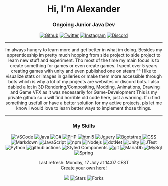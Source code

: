 <h1 align="center">Hi, I'm Alexander</h1>
<h3 align="center">Ongoing Junior Java Dev</h3>
<p align="center">
<a href="https://github.com/Shinokage107" target="_blank"><img alt="Github" src="https://img.shields.io/badge/GitHub-%2312100E.svg?&style=for-the-badge&logo=Github&logoColor=white" /></a> 
<a href="https://twitter.com/Shinokage107" target="_blank"><img alt="Twitter" src="https://img.shields.io/badge/twitter-%231DA1F2.svg?&style=for-the-badge&logo=twitter&logoColor=white" /></a>
<a href="https://www.instagram.com/shinokagedev/" target="_blank"><img alt="Instagram" src="https://img.shields.io/badge/Instagram-%23E4405F.svg?style=for-the-badge&logo=Instagram&logoColor=white" /></a>
<a href="https://discordapp.com/users/225274418857771008" target="_blank"><img alt="Discord" src="https://img.shields.io/badge/Discord-%235865F2.svg?style=for-the-badge&logo=discord&logoColor=white" /></a>
</p>
<hr>
<p align="center">Im always hungry to learn more and get better in what im doing.
Besides my apprenticeship im pretty much hopping from side project to side project to learn new stuff and experiment.
Tho most of the time my main focus is to create something for games or even create games. I spent over 5 years creating games with unity and even published one on steam ^^
I like to visualize stats or images in galleries or make them more accessible through bots which is why a lot of my projects are websites or discord bots.
I also dabled a lot in 3D Rendering/Compositing, Modding, Animations, Drawing and Game VFX as it was necessarily for Game-Development
This is my private github so u will find horrible old code here, just a warning. If u find something usefull or have a better solution for my active projects, pls let me know i would love to learn better ways to implement those things.
</p>
<hr>
<h3 align="center"> My Skills </h3>
<p align="center">
    <img alt="VSCode" src="https://img.shields.io/badge/Visual_Studio_Code-0078D4?style=flat-square&logo=visual%20studio%20code&logoColor=white" />
    <img alt="Java" src="https://img.shields.io/badge/Java-ED8B00?style=flat-square&logo=java&logoColor=white" />
    <img alt="C#" src="https://img.shields.io/badge/C%23-239120?style=flat-square&logo=c-sharp&logoColor=white" />
    <img alt="PHP" src="https://img.shields.io/badge/PHP-777BB4?style=flat-square&logo=php&logoColor=whit" />
    <img alt="html5" src="https://img.shields.io/badge/-HTML5-E34F26?style=flat-square&logo=html5&logoColor=white" />
    <img alt="Jquery" src="https://img.shields.io/badge/jQuery-0769AD?style=flat-square&logo=jquery&logoColor=white" />
    <img alt="Bootstrap" src="https://img.shields.io/badge/Bootstrap-563D7C?style=flat-square&logo=bootstrap&logoColor=white" />
    <img alt="CSS" src="https://img.shields.io/badge/CSS3-1572B6?style=flat-square&logo=css3&logoColor=white" />
    <img alt="Markdown" src="https://img.shields.io/badge/Markdown-000000?style=flat-square&logo=markdown&logoColor=white" />
    <img alt="JavaScript" src="https://img.shields.io/badge/JavaScript-323330?style=flat-square&logo=javascript&logoColor=F7DF1E" />
    <img alt="npm" src="https://img.shields.io/badge/-NPM-CB3837?style=flat-square&logo=npm&logoColor=white" />
    <img alt="Nodejs" src="https://img.shields.io/badge/-Nodejs-43853d?style=flat-square&logo=Node.js&logoColor=white" />
    <img alt="dotNet" src="https://img.shields.io/badge/.NET-5C2D91?style=flat-square&logo=.net&logoColor=white" />
    <img alt="Unity" src="https://img.shields.io/badge/Unity-100000?style=flat-square&logo=unity&logoColor=white" />
    <img alt="JTest" src="https://img.shields.io/badge/Jest-323330?style=flat-square&logo=Jest&logoColor=white" />
    <img alt="Python" src="https://img.shields.io/badge/Python-3776AB?style=flat-square&logo=python&logoColor=white" />
    <img alt="github actions" src="https://img.shields.io/badge/-Github_Actions-2088FF?style=flat-square&logo=github-actions&logoColor=white" />
    <img alt="Styled Components" src="https://img.shields.io/badge/-Styled_Components-db7092?style=flat-square&logo=styled-components&logoColor=white" />
    <img alt="git" src="https://img.shields.io/badge/-Git-F05032?style=flat-square&logo=git&logoColor=white" /> 
    <img alt="MariaDb" src="https://img.shields.io/badge/MariaDB-003545?style=flat-square&logo=mariadb&logoColor=white"/>
    <img alt="MySql" src="https://img.shields.io/badge/MySQL-005C84?style=flat-square&logo=mysql&logoColor=white" />
    <img alt="Spring" src="https://img.shields.io/badge/spring-%236DB33F.svg?style=flat-square&logo=spring&logoColor=white" />
</p>

<p align="center">Last refresh: Monday, 17 July at 14:07 CEST<br /><a href="https://medium.com/@th.guibert/how-to-create-a-self-updating-readme-md-for-your-github-profile-f8b05744ca91">Create your own here!</a></p>
<p align="center"><img src="https://github.com/Shinokage107/shinokage107/workflows/README%20build/badge.svg" /> <img alt="Stars" src="https://img.shields.io/github/stars/Shinokage107/shinokage107?style=flat-square&labelColor=343b41"/> <img alt="Forks" src="https://img.shields.io/github/forks/Shinokage107/shinokage107?style=flat-square&labelColor=343b41"/></p>